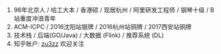 1. 96年北京人 / 哈工大本 / 香港硕 / 现居杭州 / 阿里研发工程师 / 钢琴十级 / B站重度冲浪青年
2. ACM-ICPC / 2016沈阳站银牌 / 2016杭州站铜牌 / 2017西安站铜牌
3. 技术栈 / 后端(GO/Java) / 大数据 (Flink) / 推荐系统 (DL)
4. 知乎账户: [zu3zz](https://www.zhihu.com/people/ga-me-35) 欢迎关注
